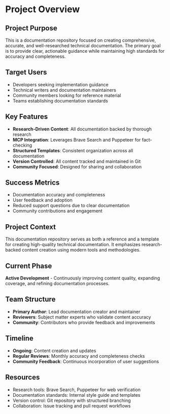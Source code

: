 # Project Overview

## Project Purpose
This is a documentation repository focused on creating comprehensive, accurate, and well-researched technical documentation. The primary goal is to provide clear, actionable guidance while maintaining high standards for accuracy and completeness.

## Target Users
- Developers seeking implementation guidance
- Technical writers and documentation maintainers
- Community members looking for reference material
- Teams establishing documentation standards

## Key Features
- **Research-Driven Content**: All documentation backed by thorough research
- **MCP Integration**: Leverages Brave Search and Puppeteer for fact-checking
- **Structured Templates**: Consistent organization across all documentation
- **Version Controlled**: All content tracked and maintained in Git
- **Community Focused**: Designed for sharing and collaboration

## Success Metrics
- Documentation accuracy and completeness
- User feedback and adoption
- Reduced support questions due to clear documentation
- Community contributions and engagement

## Project Context
This documentation repository serves as both a reference and a template for creating high-quality technical documentation. It emphasizes research-backed content creation using modern tools and methodologies.

## Current Phase
**Active Development** - Continuously improving content quality, expanding coverage, and refining documentation processes.

## Team Structure
- **Primary Author**: Lead documentation creator and maintainer
- **Reviewers**: Subject matter experts who validate content accuracy
- **Community**: Contributors who provide feedback and improvements

## Timeline
- **Ongoing**: Content creation and updates
- **Regular Reviews**: Monthly accuracy and completeness checks
- **Community Feedback**: Continuous incorporation of user suggestions

## Resources
- Research tools: Brave Search, Puppeteer for web verification
- Documentation standards: Internal style guide and templates
- Version control: Git repository with structured branching
- Collaboration: Issue tracking and pull request workflows
